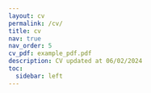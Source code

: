 ```yaml
---
layout: cv
permalink: /cv/
title: cv
nav: true
nav_order: 5
cv_pdf: example_pdf.pdf
description: CV updated at 06/02/2024
toc:
  sidebar: left
---
```

